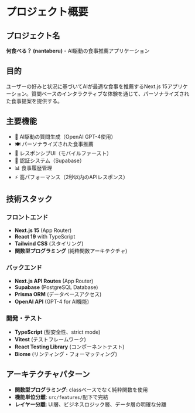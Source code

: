 # プロジェクト概要

## プロジェクト名
**何食べる？ (nantaberu)** - AI駆動の食事推薦アプリケーション

## 目的
ユーザーの好みと状況に基づいてAIが最適な食事を推薦するNext.js 15アプリケーション。質問ベースのインタラクティブな体験を通じて、パーソナライズされた食事提案を提供する。

## 主要機能
- 🤖 AI駆動の質問生成（OpenAI GPT-4使用）
- 🍽️ パーソナライズされた食事推薦
- 📱 レスポンシブUI（モバイルファースト）
- 🔐 認証システム（Supabase）
- 📊 食事履歴管理
- ⚡ 高パフォーマンス（2秒以内のAPIレスポンス）

## 技術スタック

### フロントエンド
- **Next.js 15** (App Router)
- **React 19** with TypeScript
- **Tailwind CSS** (スタイリング)
- **関数型プログラミング** (純粋関数アーキテクチャ)

### バックエンド
- **Next.js API Routes** (App Router)
- **Supabase** (PostgreSQL Database)
- **Prisma ORM** (データベースアクセス)
- **OpenAI API** (GPT-4 for AI機能)

### 開発・テスト
- **TypeScript** (型安全性、strict mode)
- **Vitest** (テストフレームワーク)
- **React Testing Library** (コンポーネントテスト)
- **Biome** (リンティング・フォーマッティング)

## アーキテクチャパターン
- **関数型プログラミング**: classベースでなく純粋関数を使用
- **機能単位分離**: `src/features/`配下で完結
- **レイヤー分離**: UI層、ビジネスロジック層、データ層の明確な分離